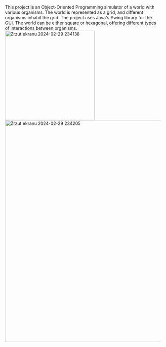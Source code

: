 This project is an Object-Oriented Programming simulator of a world with various organisms. The world is represented as a grid, and different organisms inhabit the grid. The project uses Java's Swing library for the GUI. The world can be either square or hexagonal, offering different types of interactions between organisms.
<img width="290" alt="Zrzut ekranu 2024-02-29 234138" src="https://github.com/JanKrupiniewicz/OOP-Virtual-World-Java/assets/128649617/ec0d8e53-91f9-47d9-b509-1d16f8ee02b4">
<img width="719" alt="Zrzut ekranu 2024-02-29 234205" src="https://github.com/JanKrupiniewicz/OOP-Virtual-World-Java/assets/128649617/3e6cf869-b561-430f-837f-4c1a084c73fb">
